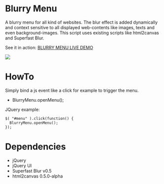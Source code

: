 Blurry Menu
===
A blurry menu for all kind of websites. The blur effect is added dynamically and context sensitive
to all displayed web-contents like images, texts and even background-images.
This script uses existing scripts like html2canvas and Superfast Blur.

See it in action:
<a target="_blank" href="http://ymc-thzi.github.io/blurry-menu/">BLURRY MENU LIVE DEMO</a>

<img src="https://camo.githubusercontent.com/28f9995b01c218f6ac3b62f2fa55e0635e684a5a/687474703a2f2f6d756c7469736974652e77702e796d632e63682f77702d636f6e74656e742f75706c6f6164732f323031362f31302f626c757272792d6d656e752e676966">

HowTo
===
Simply bind a js event like a click for example to trigger the menu.
* BlurryMenu.openMenu();

JQuery example:
```
$( "#menu" ).click(function() {
  BlurryMenu.openMenu();
});
```

Dependencies
===
* jQuery 
* jQuery UI 
* Superfast Blur v0.5
* html2canvas 0.5.0-alpha
